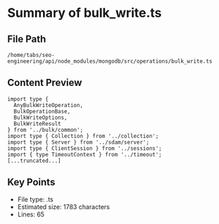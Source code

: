 # Summary of bulk_write.ts
  
## File Path
`/home/tabs/seo-engineering/api/node_modules/mongodb/src/operations/bulk_write.ts`

## Content Preview
```
import type {
  AnyBulkWriteOperation,
  BulkOperationBase,
  BulkWriteOptions,
  BulkWriteResult
} from '../bulk/common';
import type { Collection } from '../collection';
import type { Server } from '../sdam/server';
import type { ClientSession } from '../sessions';
import { type TimeoutContext } from '../timeout';
[...truncated...]
```

## Key Points
- File type: .ts
- Estimated size: 1783 characters
- Lines: 65
